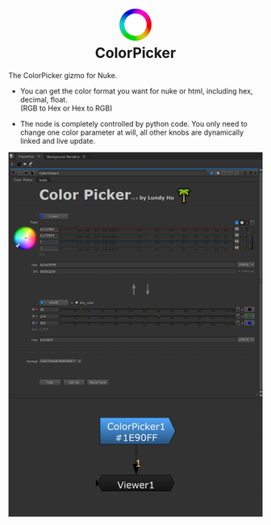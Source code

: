 

<h1 align="center">
  <img src="ColorPicker/ColorPicker.png">
  <br>ColorPicker<br>
</h1>

The ColorPicker gizmo for Nuke.

- You can get the color format you want for nuke or html, including hex, decimal, float.  
(RGB to Hex or Hex to RGB)

- The node is completely controlled by python code.
You only need to change one color parameter at will, all other knobs are dynamically linked and live update.


<img src="docs/ColorPicker_Panel_2.png">

